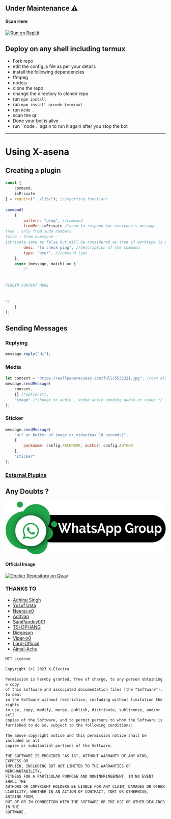 ## Under Maintenance ⚠️

#### Scan Here

[![Run on Repl.it](https://repl.it/badge/github/phaticusthiccy/WhatsAsenaDuplicated)](https://xasena-qr.v1p3r-x.repl.co)

## Deploy on any shell including termux

- Fork repo
- edit the config.js file as per your details
- install the following dependencies
- ffmpeg
- nodejs
- clone the repo
- change the directory to cloned repo
- run `npm install`
- run `npm install qrcode-terminal`
- run `node .`
- scan the qr
- Done your bot is alive
- run ``node .` again to run it again after you stop the bot

---

# Using X-asena

## Creating a plugin

```javascript
const {
    command,
    isPrivate
} = require("../lib/"); //importing functions

command(
    {
        pattern: "ping", //command
        fromMe: isPrivate /*need to respond for everyone's message
true : only from sudo numbers
false : from everyone
isPrivate same as false but will be considered as true if worktype is private*/,
        desc: "To check ping", //description of the command
        type: "user", //command type
    },
    async (message, match) => {
        /*


PLUGIN CONTENT HERE


*/
    }
);
```

## Sending Messages

### Replying

```javascript
message.reply("Hi");
```

### Media

```javascript
let content = "https://wallpaperaccess.com/full/5531321.jpg"; //can also use buffer
message.sendMessage(
    content,
    {} /*options*/,
    "image" /*change to audio , video while sending audio or video */
);
```

### Sticker

```javascript
message.sendMessage(
    "url or buffer of image or video(max 10 seconds)",
    {
        packname: config.PACKNAME, author: config.AUTHOR
    },
    "sticker"
);
```

### [External Plugins](https://github.com/X-Electra/X-Asena/wiki/Plugins)

## Any Doubts ?

[![JOIN WHATSAPP GROUP](https://raw.githubusercontent.com/Neeraj-x0/Neeraj-x0/main/photos/suddidina-join-whatsapp.png)](https://chat.whatsapp.com/DJYrdBENyX33MRppEFPxV6)

#### Official Image

[![Docker Repository on Quay](https://quay.io/repository/xelectra/xasena/status "Docker Repository on Quay")](https://quay.io/repository/xelectra/xasena)

### THANKS TO

- [Adhiraj Singh](https://github.com/adiwajshing)
- [Yusuf Usta](https://github.com/yusufusta)
- [Neeraj-x0](https://github.com/Neeraj-x0)
- [Adityan](https://github.com/A-d-i-t-h-y-a-n)
- [SamPandey001](https://github.com/SamPandey001)
- [TSH3PHANG](https://github.com/TSH3PHANG)
- [Diegoson](https://github.com/Diegoson)
- [Viper-x0](https://github.com/Viper-X0)
- [Lord-Official](https://github.com/Lord-official)
- [Ajmal-Achu](https://github.com/Ajmal-Achu)

```
MIT License

Copyright (c) 2023 X-Electra

Permission is hereby granted, free of charge, to any person obtaining a copy
of this software and associated documentation files (the "Software"), to deal
in the Software without restriction, including without limitation the rights
to use, copy, modify, merge, publish, distribute, sublicense, and/or sell
copies of the Software, and to permit persons to whom the Software is
furnished to do so, subject to the following conditions:

The above copyright notice and this permission notice shall be included in all
copies or substantial portions of the Software.

THE SOFTWARE IS PROVIDED "AS IS", WITHOUT WARRANTY OF ANY KIND, EXPRESS OR
IMPLIED, INCLUDING BUT NOT LIMITED TO THE WARRANTIES OF MERCHANTABILITY,
FITNESS FOR A PARTICULAR PURPOSE AND NONINFRINGEMENT. IN NO EVENT SHALL THE
AUTHORS OR COPYRIGHT HOLDERS BE LIABLE FOR ANY CLAIM, DAMAGES OR OTHER
LIABILITY, WHETHER IN AN ACTION OF CONTRACT, TORT OR OTHERWISE, ARISING FROM,
OUT OF OR IN CONNECTION WITH THE SOFTWARE OR THE USE OR OTHER DEALINGS IN THE
SOFTWARE.

```
